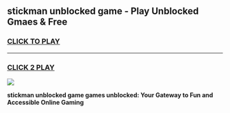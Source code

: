 
## stickman unblocked game - Play Unblocked Gmaes & Free
<h3>
<a href="https://news.freeplayer.one?title=stickman_unblocked_game&ref=23F">CLICK TO PLAY</a></h3>
<hr>

<h3>
<a href="https://news.freeplayer.one?title=stickman_unblocked_game&ref=23F">CLICK 2 PLAY</a>
  
</h3>

<a href="https://news.freeplayer.one?title=stickman_unblocked_game&ref=23F/"><img src="https://clearcache.store/games.png"></a>


**stickman unblocked game games unblocked: Your Gateway to Fun and Accessible Online Gaming**
